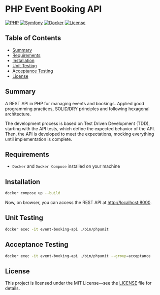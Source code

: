 # PHP Event Booking API

[![PHP](https://img.shields.io/badge/PHP-8.3+-blue.svg)](https://www.php.net/) [![Symfony](https://img.shields.io/badge/Symfony-7.3+-black.svg)](https://symfony.com/) [![Docker](https://img.shields.io/badge/Docker-Compose-blue.svg)](https://docs.docker.com/compose/) [![License](https://img.shields.io/badge/license-MIT-green.svg)](LICENSE)

## Table of Contents
- [Summary](#summary)
- [Requirements](#requirements)
- [Installation](#installation)
- [Unit Testing](#unit-testing)
- [Acceptance Testing](#acceptance-testing)
- [License](#license)

## Summary

A REST API in PHP for managing events and bookings. Applied good programming practices, SOLID/DRY principles and following hexagonal architecture.

The development process is based on Test Driven Development (TDD), starting with the API tests, which define the expected behavior of the API. Then, the API is developed to meet the expectations, mocking everything until implementation is complete.

## Requirements

- `Docker` and `Docker Compose` installed on your machine

## Installation

```sh
docker compose up --build
```

Now, on browser, you can access the REST API at [http://localhost:8000](http://localhost:8000).

## Unit Testing

```sh
docker exec -it event-booking-api ./bin/phpunit
```

## Acceptance Testing

```sh
docker exec -it event-booking-api ./bin/phpunit --group=acceptance
```

## License

This project is licensed under the MIT License—see the [LICENSE](LICENSE) file for details.